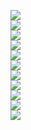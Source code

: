 <img src="../preprocessed_clintox_random/clintox_random_random_0.1_maccs_ROC AUC val.png" /><br/>
<img src="../preprocessed_clintox_random/clintox_random_random_0.1_rdkit_ROC AUC val.png" /><br/>
<img src="../preprocessed_clintox_random/clintox_random_random_0.1_mordred_ROC AUC val.png" /><br/>
<img src="../preprocessed_clintox_random/clintox_random_random_0.1_morgan_ROC AUC val.png" /><br/>
<img src="../preprocessed_clintox_random/clintox_random_random_0.1_rdkit,maccs_ROC AUC val.png" /><br/>
<img src="../preprocessed_clintox_random/clintox_random_random_0.1_rdkit,mordred_ROC AUC val.png" /><br/>
<img src="../preprocessed_clintox_random/clintox_random_random_0.1_morgan,maccs_ROC AUC val.png" /><br/>
<img src="../preprocessed_clintox_random/clintox_random_random_0.1_morgan,mordred_ROC AUC val.png" /><br/>
<img src="../preprocessed_clintox_random/clintox_random_random_0.1_rdkit,morgan_ROC AUC val.png" /><br/>
<img src="../preprocessed_clintox_random/clintox_random_random_0.1_mordred,maccs_ROC AUC val.png" /><br/>
<img src="../preprocessed_clintox_random/clintox_random_random_0.1_rdkit,morgan,mordred,maccs_ROC AUC val.png" /><br/>
